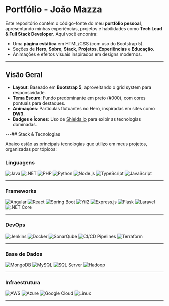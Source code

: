 # Portfólio - João Mazza

Este repositório contém o código-fonte do meu **portfólio pessoal**, apresentando minhas experiências, projetos e habilidades como **Tech Lead & Full Stack Developer**. Aqui você encontra:

- Uma **página estática** em HTML/CSS (com uso do Bootstrap 5).
- Seções de **Hero**, **Sobre**, **Stack**, **Projetos**, **Experiências** e **Educação**.
- Animações e efeitos visuais inspirados em designs modernos.

---

## Visão Geral

- **Layout**: Baseado em **Bootstrap 5**, aproveitando o grid system para responsividade.
- **Tema Escuro**: Fundo predominante em preto (#000), com cores pontuais para destaques.
- **Animações**: Partículas flutuantes no Hero, inspiradas em sites como **DW3**.
- **Badges e Ícones**: Uso de [Shields.io](https://shields.io) para exibir as tecnologias dominadas.

---## Stack & Tecnologias

Abaixo estão as principais tecnologias que utilizo em meus projetos, organizadas por tópicos:

### Linguagens
![Java](https://img.shields.io/badge/Java-ED8B00?style=for-the-badge&logo=java&logoColor=white)
![.NET](https://img.shields.io/badge/.NET-512BD4?style=for-the-badge&logo=.net&logoColor=white)
![PHP](https://img.shields.io/badge/PHP-777BB4?style=for-the-badge&logo=php&logoColor=white)
![Python](https://img.shields.io/badge/Python-3776AB?style=for-the-badge&logo=python&logoColor=white)
![Node.js](https://img.shields.io/badge/Node.js-339933?style=for-the-badge&logo=nodedotjs&logoColor=white)
![TypeScript](https://img.shields.io/badge/TypeScript-3178C6?style=for-the-badge&logo=typescript&logoColor=white)
![JavaScript](https://img.shields.io/badge/JavaScript-F7DF1E?style=for-the-badge&logo=javascript&logoColor=000)

---

### Frameworks
![Angular](https://img.shields.io/badge/Angular-DD0031?style=for-the-badge&logo=angular&logoColor=white)
![React](https://img.shields.io/badge/React-20232A?style=for-the-badge&logo=react&logoColor=61DAFB)
![Spring Boot](https://img.shields.io/badge/Spring_Boot-6DB33F?style=for-the-badge&logo=spring-boot&logoColor=white)
![Yii2](https://img.shields.io/badge/Yii2-777BB4?style=for-the-badge&logo=php&logoColor=white)
![Express.js](https://img.shields.io/badge/Express.js-404D59?style=for-the-badge&logo=express&logoColor=white)
![Flask](https://img.shields.io/badge/Flask-000?style=for-the-badge&logo=flask&logoColor=white)
![Laravel](https://img.shields.io/badge/Laravel-FF2D20?style=for-the-badge&logo=laravel&logoColor=white)
![.NET Core](https://img.shields.io/badge/.NET_Core-512BD4?style=for-the-badge&logo=.net&logoColor=white)

---

### DevOps
![Jenkins](https://img.shields.io/badge/Jenkins-D24939?style=for-the-badge&logo=jenkins&logoColor=white)
![Docker](https://img.shields.io/badge/Docker-2496ED?style=for-the-badge&logo=docker&logoColor=white)
![SonarQube](https://img.shields.io/badge/SonarQube-4E9BCD?style=for-the-badge&logo=sonarqube&logoColor=white)
![CI/CD Pipelines](https://img.shields.io/badge/CI%2FCD_Pipelines-00457C?style=for-the-badge&logo=githubactions&logoColor=white)
![Terraform](https://img.shields.io/badge/Terraform-7B42BC?style=for-the-badge&logo=terraform&logoColor=white)

---

### Base de Dados
![MongoDB](https://img.shields.io/badge/MongoDB-47A248?style=for-the-badge&logo=mongodb&logoColor=white)
![MySQL](https://img.shields.io/badge/MySQL-0000?style=for-the-badge&logo=mysql&logoColor=white)
![SQL Server](https://img.shields.io/badge/SQL%20Server-CC2927?style=for-the-badge&logo=microsoft-sql-server&logoColor=white)
![Hadoop](https://img.shields.io/badge/Hadoop-66CCFF?style=for-the-badge&logo=apachehadoop&logoColor=000)

---

### Infraestrutura
![AWS](https://img.shields.io/badge/AWS-232F3E?style=for-the-badge&logo=amazon-aws&logoColor=white)
![Azure](https://img.shields.io/badge/Azure-0078D4?style=for-the-badge&logo=microsoft-azure&logoColor=white)
![Google Cloud](https://img.shields.io/badge/GCP-4285F4?style=for-the-badge&logo=google-cloud&logoColor=white)
![Linux](https://img.shields.io/badge/Linux-FCC624?style=for-the-badge&logo=linux&logoColor=black)

---
